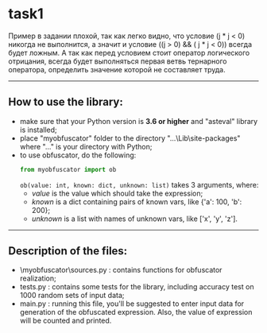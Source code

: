 # task1
Пример в задании плохой, так как легко видно, что условие (j * j < 0) никогда не выполнится, а значит и условие ((j > 0) && ( j * j < 0)) всегда будет ложным. А так как перед условием стоит оператор логического отрицания, всегда будет выполняться первая ветвь тернарного оператора, определить значение которой не составляет труда.
_______________________________________________

## How to use the library:
* make sure that your Python version is **3.6 or higher** and "asteval" library is installed;
* place "myobfuscator" folder to the directory "...\Lib\site-packages" where "..." is your directory with Python;
* to use obfuscator, do the following: 
    ```python
    from myobfuscator import ob
    ```
  `ob(value: int, known: dict, unknown: list)` takes 3 arguments, where:
  * _value_ is the value which should take the expression;
  * _known_ is a dict containing pairs of known vars, like {'a': 100, 'b': 200};
  * _unknown_ is a list with names of unknown vars, like ['x', 'y', 'z'].
______________________________________________

## Description of the files:
* \myobfuscator\sources.py : contains functions for obfuscator realization;
* tests.py : contains some tests for the library, including accuracy test on 1000 random sets of input data;
* main.py : running this file, you'll be suggested to enter input data for generation of the obfuscated expression. Also, the value of expression will be counted and printed.
